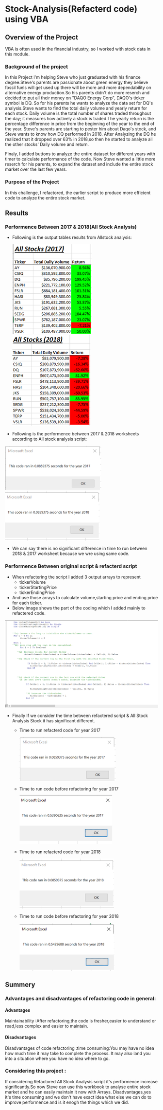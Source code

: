 # Stock-Analysis(Refacterd code) using VBA
## Overview of the Project
VBA is often used in the financial industry, so I worked with stock data in this module. 

### Background of the project
In this Project I'm helping Steve who just graduated with his finance degree.Steve's parents are passionate about green energy they believe fossil fuels will get used up there will be more and more dependability on alternative energy production.So his parents didn't do more reserch and decided to put all their money on "DAQO Energy Corp", DAQO's ticker symbol is DQ.
So for his parents he wants to analyze the data set for DQ's analysis.Steve wants to find the total daily volume and yearly return for each stock. Daily volume is the total number of shares traded throughout the day; it measures how actively a stock is traded.The yearly return is the percentage difference in price from the beginning of the year to the end of the year. Steve's parents are starting to pester him about Daqo's stock, and Steve wants to know how DQ performed in 2018. After Analyzing the DQ he realized that it  dropped over 63% in 2018,so then he started to analyze all the other stocks' Daily volume and return.

Finaly, I added buttons to analyze the entire dataset for different years with timer to calculate performance of the code.
Now Steve wanted a little more reserch for his parents, to expand the dataset and include the entire stock market over the last few years.



### Purpose of the Project

In this challenge, I refactored, the earlier script to produce more efficient code to analyze the entire stock market.

## Results
### Performence Between 2017 & 2018(All Stock Analysis)
- Following is the output  tables results from Allstock analysis:

  ![](Resources/AllStockAnalysis2017Table.png)![](Resources/AllStockAnalysis2018Table.PNG)
  
 - Following is the performence between 2017 & 2018 worksheets according to All stock analysis script:

  ![](Resources/VBA_Challenge_2017.PNG)![](Resources/VBA_Challenge_2018.PNG)

 - We can say there is no significant difference in time to run between 2018 & 2017 worksheet because we wre using same code.

### Performence Between original script & refacterd script
- When refactering the script I added 3 output arrays to represent
  - tickerVolume
  - tickerStartingPrice
  - tickerEndingPrice
 - And use those arrays to calculate volume,starting price and ending price for each ticker.
 - Below image shows the part of the coding which I added mainly to  refactered code.

 ![](Resources/refactcode.png)
 
 - Finally If we consider the time between refactered script & All Stock Analysis Stock it has significant different.
   - Time to run refacterd code for year 2017
   
      ![](Resources/VBA_Challenge_2017.PNG)![]()          
  
    - Time to run code before refactoring for year 2017
   
      ![](Resources/AllStockAnalysis2017time.png)
 
    - Time to run refacterd code for year 2018

      ![](Resources/VBA_Challenge_2018.PNG)
 
    - Time to run code before refactoring for year 2018
 
       ![](Resources/AllStockAnalysis2018time.PNG)
       
       
 ## Summery
 
 ### Advantages and disadvantages of refactoring code in general:
 #### Advantages
 Maintainability :After refactoring,the code is fresher,easier to understand or read,less complex and easier to maintain.
 #### Disadvantages
 Disadvantages of code refactoring :time consuming:You may have no idea how much time it may take to complete the process. It may also land you into a situation where you have no idea where to go.
 
 ### Considering this project :
 If considering Refactored All Stock Analysis script it's performence increase significantly.So now Steve can use this workbook to analyse entire stock market and he can easily maintain it now with Arrays.
 Disadvantages,yes it's time consuming and we don't have exact idea what else we can do to improve performence and is it enogh the things which we did.
 
 
